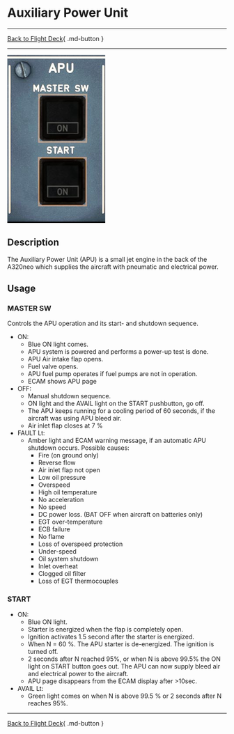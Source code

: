 # Auxiliary Power Unit

---

[Back to Flight Deck](../index.md){ .md-button }

---

![APU Panel](../../../assets/a32nx-briefing/overhead-panel/Apu-Panel.jpg "APU Panel")

## Description

The Auxiliary Power Unit (APU) is a small jet engine in the back of the A320neo which supplies the aircraft with pneumatic and electrical power.

## Usage

### MASTER SW

Controls the APU operation and its start- and shutdown sequence.

- ON:
    - Blue ON light comes.
    - APU system is powered and performs a power-up test is done.
    - APU Air intake flap opens.
    - Fuel valve opens.
    - APU fuel pump operates if fuel pumps are not in operation.
    - ECAM shows APU page
- OFF:
    - Manual shutdown sequence.
    - ON light and the AVAIL light on the START pushbutton, go off.
    - The APU keeps running for a cooling period of 60 seconds, if the aircraft was using APU bleed air.
    - Air inlet flap closes at 7 %
- FAULT Lt:
    - Amber light and ECAM warning message, if an automatic APU shutdown occurs. Possible causes:
        - Fire (on ground only)
        - Reverse flow
        - Air inlet flap not open
        - Low oil pressure
        - Overspeed
        - High oil temperature
        - No acceleration
        - No speed
        - DC power loss. (BAT OFF when aircraft on batteries only)
        - EGT over-temperature
        - ECB failure
        - No flame
        - Loss of overspeed protection
        - Under-speed
        - Oil system shutdown
        - Inlet overheat
        - Clogged oil filter
        - Loss of EGT thermocouples

### START

- ON:
    - Blue ON light.
    - Starter is energized when the flap is completely open.
    - Ignition activates 1.5 second after the starter is energized.
    - When N = 60 %. The APU starter is de-energized. The ignition is turned off.
    - 2 seconds after N reached 95%, or when N is above 99.5% the ON light on START button goes out. The APU can now supply bleed air and electrical power to the aircraft.
    - APU page disappears from the ECAM display after >10sec.
- AVAIL Lt:
    - Green light comes on when N is above 99.5 % or 2 seconds after N reaches 95%.

---

[Back to Flight Deck](../index.md){ .md-button }
